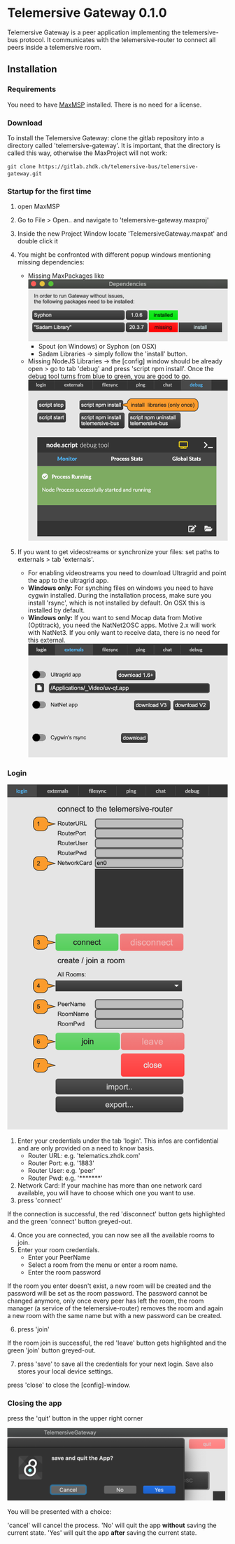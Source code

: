 # Telemersive Gateway 0.1.0

Telemersive Gateway is a peer application implementing the telemersive-bus protocol. It communicates with the telemersive-router to connect all peers inside a telemersive room.

## Installation

### Requirements
You need to have [MaxMSP](https://cycling74.com/) installed. There is no need for a license.


### Download
To install the Telemersive Gateway: clone the gitlab repository into a directory called 'telemersive-gateway'. It is important, that the directory is called this way, otherwise the MaxProject will not work:

```
git clone https://gitlab.zhdk.ch/telemersive-bus/telemersive-gateway.git
```

### Startup for the first time
1. open MaxMSP
2. Go to File > Open.. and navigate to 'telemersive-gateway.maxproj'
3. Inside the new Project Window locate 'TelemersiveGateway.maxpat' and double click it
4. You might be confronted with different popup windows mentioning missing dependencies:
    * Missing MaxPackages like
    ![Dependencies](/media/GUI_Dependencies.png "Dependencies")
      * Spout (on Windows) or Syphon (on OSX)
      * Sadam Libraries
      -> simply follow the 'install' button.
    * Missing NodeJS Libraries -> the [config] window should be already open > go to tab 'debug' and press 'script npm install'. Once the debug tool turns from blue to green, you are good to go.
    ![Debug](/media/GUI_Debug.png "Debug")

5. If you want to get videostreams or synchronize your files: set paths to externals > tab 'externals'.
    *  For enabling videostreams you need to download Ultragrid and point the app to the ultragrid app.
    * **Windows only:** For synching files on windows you need to have cygwin installed. During the installation process, make sure you install 'rsync', which is not installed by default. On OSX this is installed by default.
    * **Windows only:** If you want to send Mocap data from Motive (Optitrack), you need the NatNet2OSC apps. Motive 2.x will work with NatNet3. If you only want to receive data, there is no need for this external.
    ![Externals](/media/GUI_Externals.png "Externals")


### Login

![Login](/media/GUI_Login.png "Login")

1. Enter your credentials under the tab 'login'. This infos are confidential and are only provided on a need to know basis.
    * Router URL:  e.g. 'telematics.zhdk.com'
    * Router Port: e.g. '1883'
    * Router User: e.g. 'peer'
    * Router Pwd: e.g. '*******'
2. Network Card: If your machine has more than one network card available, you will have to choose which one you want to use.
3. press 'connect'

If the connection is successful, the red 'disconnect' button gets highlighted and the green 'connect' button greyed-out.

4. Once you are connected, you can now see all the available rooms to join.
5. Enter your room credentials.
    * Enter your PeerName
    * Select a room from the menu or enter a room name.
    * Enter the room password

If the room you enter doesn't exist, a new room will be created and the password will be set as the room password. The password cannot be changed anymore, only once every peer has left the room, the room manager (a service of the telemersive-router) removes the room and again a new room with the same name but with a new password can be created.

6. press 'join'

If the room join is successful, the red 'leave' button gets highlighted and the green 'join' button greyed-out.

7. press 'save' to save all the credentials for your next login. Save also stores your local device settings.

press 'close' to close the [config]-window.

### Closing the app
press the 'quit' button in the upper right corner

![Login](/media/GUI_Quit.png "Login")

You will be presented with a choice:

'cancel' will cancel the process.
'No' will quit the app **without** saving the current state.
'Yes' will quit the app **after** saving the current state.
